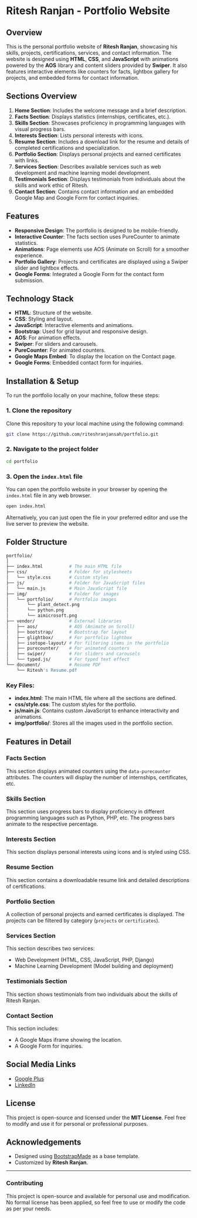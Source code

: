 # Ritesh Ranjan - Portfolio Website

## Overview

This is the personal portfolio website of **Ritesh Ranjan**, showcasing his skills, projects, certifications, services, and contact information. The website is designed using **HTML**, **CSS**, and **JavaScript** with animations powered by the **AOS** library and content sliders provided by **Swiper**. It also features interactive elements like counters for facts, lightbox gallery for projects, and embedded forms for contact information.

## Sections Overview

1. **Home Section**: Includes the welcome message and a brief description.
2. **Facts Section**: Displays statistics (internships, certificates, etc.).
3. **Skills Section**: Showcases proficiency in programming languages with visual progress bars.
4. **Interests Section**: Lists personal interests with icons.
5. **Resume Section**: Includes a download link for the resume and details of completed certifications and specialization.
6. **Portfolio Section**: Displays personal projects and earned certificates with links.
7. **Services Section**: Describes available services such as web development and machine learning model development.
8. **Testimonials Section**: Displays testimonials from individuals about the skills and work ethic of Ritesh.
9. **Contact Section**: Contains contact information and an embedded Google Map and Google Form for contact inquiries.

## Features

- **Responsive Design**: The portfolio is designed to be mobile-friendly.
- **Interactive Counter**: The facts section uses PureCounter to animate statistics.
- **Animations**: Page elements use AOS (Animate on Scroll) for a smoother experience.
- **Portfolio Gallery**: Projects and certificates are displayed using a Swiper slider and lightbox effects.
- **Google Forms**: Integrated a Google Form for the contact form submission.

## Technology Stack

- **HTML**: Structure of the website.
- **CSS**: Styling and layout.
- **JavaScript**: Interactive elements and animations.
- **Bootstrap**: Used for grid layout and responsive design.
- **AOS**: For animation effects.
- **Swiper**: For sliders and carousels.
- **PureCounter**: For animated counters.
- **Google Maps Embed**: To display the location on the Contact page.
- **Google Forms**: Embedded contact form for inquiries.

## Installation & Setup

To run the portfolio locally on your machine, follow these steps:

### 1. Clone the repository
Clone this repository to your local machine using the following command:

```bash
git clone https://github.com/riteshranjansah/portfolio.git
```

### 2. Navigate to the project folder
```bash
cd portfolio
```

### 3. Open the `index.html` file
You can open the portfolio website in your browser by opening the `index.html` file in any web browser.

```bash
open index.html
```

Alternatively, you can just open the file in your preferred editor and use the live server to preview the website.

## Folder Structure

```bash
portfolio/
│
├── index.html          # The main HTML file
├── css/                # Folder for stylesheets
│   └── style.css       # Custom styles
├── js/                 # Folder for JavaScript files
│   └── main.js         # Main JavaScript file
├── img/                # Folder for images
│   └── portfolio/      # Portfolio images
│       └── plant_detect.png
│       └── python.png
│       └── aimicrosoft.png
├── vendor/             # External libraries
│   ├── aos/            # AOS (Animate on Scroll)
│   ├── bootstrap/      # Bootstrap for layout
│   ├── glightbox/      # For portfolio lightbox
│   ├── isotope-layout/ # For filtering items in the portfolio
│   ├── purecounter/    # For animated counters
│   ├── swiper/         # For sliders and carousels
│   └── typed.js/       # For typed text effect
└── document/           # Resume PDF
    └── Ritesh's Resume.pdf
```

### Key Files:

- **index.html**: The main HTML file where all the sections are defined.
- **css/style.css**: The custom styles for the portfolio.
- **js/main.js**: Contains custom JavaScript to enhance interactivity and animations.
- **img/portfolio/**: Stores all the images used in the portfolio section.

## Features in Detail

### Facts Section
This section displays animated counters using the `data-purecounter` attributes. The counters will display the number of internships, certificates, etc.

### Skills Section
This section uses progress bars to display proficiency in different programming languages such as Python, PHP, etc. The progress bars animate to the respective percentage.

### Interests Section
This section displays personal interests using icons and is styled using CSS.

### Resume Section
This section contains a downloadable resume link and detailed descriptions of certifications.

### Portfolio Section
A collection of personal projects and earned certificates is displayed. The projects can be filtered by category (`projects` or `certificates`).

### Services Section
This section describes two services:
- Web Development (HTML, CSS, JavaScript, PHP, Django)
- Machine Learning Development (Model building and deployment)

### Testimonials Section
This section shows testimonials from two individuals about the skills of Ritesh Ranjan.

### Contact Section
This section includes:
- A Google Maps iframe showing the location.
- A Google Form for inquiries.

## Social Media Links

- [Google Plus](mailto:riteshranjansah@gmail.com)
- [LinkedIn](https://www.linkedin.com/in/riteshranjansah/)

## License

This project is open-source and licensed under the **MIT License**. Feel free to modify and use it for personal or professional purposes.

## Acknowledgements

- Designed using [BootstrapMade](https://bootstrapmade.com/) as a base template.
- Customized by **Ritesh Ranjan**.

---

### **Contributing**

This project is open-source and available for personal use and modification. No formal license has been applied, so feel free to use or modify the code as per your needs.

